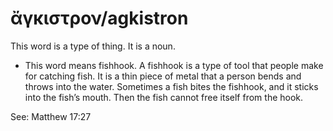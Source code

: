 # ἄγκιστρον/agkistron

This word is a type of thing. It is a noun. 

* This word means fishhook. A fishhook is a type of tool that people make for catching fish. It is a thin piece of metal that a person bends and throws into the water. Sometimes a fish bites the fishhook, and it sticks into the fish’s mouth. Then the fish cannot free itself from the hook.

See: Matthew 17:27

